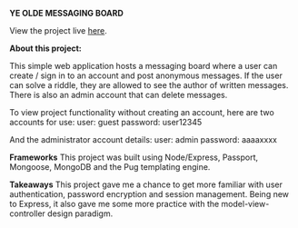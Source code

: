 **YE OLDE MESSAGING BOARD**

View the project live [here](www.google.com).

**About this project:**

This simple web application hosts a messaging board where a user can create / sign in to an account and post anonymous messages. If the user can solve a riddle, they are allowed to see the author of written messages. There is also an admin account that can delete messages. 

To view project functionality without creating an account, here are two accounts for use:
user: guest
password: user12345 

And the administrator account details:
user: admin
password: aaaaxxxx


**Frameworks**
This project was built using Node/Express, Passport, Mongoose, MongoDB and the Pug templating engine.

**Takeaways**
This project gave me a chance to get more familiar with user authentication, password encryption and session management. Being new to Express, it also gave me some more practice with the model-view-controller design paradigm.
